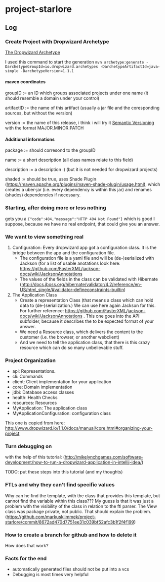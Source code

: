 # project-starlore

## Log

### Create Project with Dropwizard Archetype

[The Dropwizard Archetype](https://github.com/dropwizard/dropwizard/tree/master/dropwizard-archetypes)

I used this command to start the generation
```mvn archetype:generate -DarchetypeGroupId=io.dropwizard.archetypes -DarchetypeArtifactId=java-simple -DarchetypeVersion=1.1.1```

#### maven coordinates

groupID := an ID which groups associated projects under one name (it should resemble a domain under your control)

artifactID := the name of this artifact (usually a jar file and the coresponding sources, but without the version)

version := the name of this release, i think i will try it [Semantic Versioning](http://semver.org/) with the format MAJOR.MINOR.PATCH

#### Additional informations

package := should corresond to the groupID

name := a short description (all class names relate to this field)

description := a description :) (but it is not needed for dropwizard projects)

shaded := should be true, uses Shade Plugin (https://maven.apache.org/plugins/maven-shade-plugin/usage.html), which creates a uber-jar (i.e. every dependency is within this jar) and renames (shades)  dependencies if necessary. 


### Starting, after doing more or less nothing
 gets you a
 ```{"code":404,"message":"HTTP 404 Not Found"}``` which is good I suppose, because we have no real endpoint, that could give you an answer.

### We want to view something real
1. Configuration: Every dropwizard app got a configuration class. It is the bridge between the app and the configuration file.
    * The configuration file is a yaml file and will be (de-)serialized with Jackson (for a list of usable anotations look here: https://github.com/FasterXML/jackson-docs/wiki/JacksonAnnotations
    * The values of the fields in the class can be validated with Hibernate (http://docs.jboss.org/hibernate/validator/4.2/reference/en-US/html_single/#validator-defineconstraints-builtin)
2. The Application Class
    * Create a representation Class (that means a class which can hold data to (de-)serialization.) We can use here again Jackson for this. For further reference: https://github.com/FasterXML/jackson-docs/wiki/JacksonAnnotations . This one goes into the API subfolder, because it describes the to be expected format of your answer.
    * We need a Resource class, which delivers the content to the customer (i.e. the browser, or another webclient)
    * And we need to tell the application class, that there is this crazy resource which can do so many unbelievable stuff.

### Project Organization
* api: Representations.
* cli: Commands
* client: Client implementation for your application
* core: Domain implementation
* jdbi: Database access classes
* health: Health Checks
* resources: Resources
* MyApplication: The application class
* MyApplicationConfiguration: configuration class

This one is copied from here: http://www.dropwizard.io/1.1.0/docs/manual/core.html#organizing-your-project

### Turn debugging on
with the help of this tutorial:
(http://mikelynchgames.com/software-development/how-to-run-a-dropwizard-application-in-intellij-idea/)

TODO: put these steps into this tutorial (and my thoughts)

### FTLs and why they can't find specific values
Why can he find the template, with the class that provides this template, but cannot find the variable within this class???
My guess is that it was just a problem with the visibility of the class in relation to the ftl parser.
The View class was package private, not public. That should explain the problem.
(https://github.com/markusklimmek/project-starlore/commit/8672ad470d7751ee31c039bf52afc3b1f2f4f199)

### How to create a branch for github and how to delete it
How does that work?

### Facts for the end
* automatically generated files should not be put into a vcs
* Debugging is most times very helpful